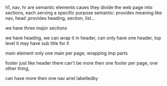 h1, nav, hr are semantic elements caues they divide the web page into sections, 
each serving a specific purpose 
semantic: provides meaning 
like nav, head ;provides heading, 
section, list...

we have three major sections 

we have heading, we can wrap it in header, can only have one header, top level 
it may have sub title for it

main element only one main per page, wrapping imp parts 

footer just like header there can't be more then one footer per page, 
one other thing, 

can have more then one nav 
ariel labelledby 

